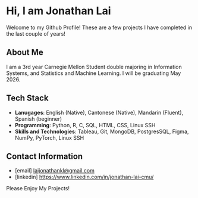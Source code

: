 # Hi, I am Jonathan Lai
Welcome to my Github Profile! These are a few projects I have completed in the last couple of years!

## About Me ##
I am a 3rd year Carnegie Mellon Student double majoring in Information Systems, and Statistics and Machine Learning. I will be graduating May 2026.

## Tech Stack ##
- **Lanugages**: English (Native), Cantonese (Native), Mandarin (Fluent), Spanish (beginner)
- **Programming**: Python, R, C, SQL, HTML, CSS, Linux SSH
- **Skills and Technologies**: Tableau, Git, MongoDB, PostgresSQL, Figma, NumPy, PyTorch, Linux SSH

## Contact Information ##
- [email] laijonathankl@gmail.com
- [linkedin] https://www.linkedin.com/in/jonathan-lai-cmu/

Please Enjoy My Projects!




